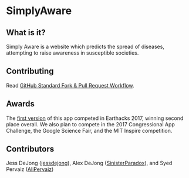 SimplyAware
==================

What is it?
------------------
Simply Aware is a website which predicts the spread of diseases, attempting to raise awareness in susceptible societies.

Contributing
------------------
Read [GitHub Standard Fork & Pull Request Workflow](https://gist.github.com/Chaser324/ce0505fbed06b947d962).

Awards
------------------
The [first version](https://github.com/Sinister-Paradox/EARTHACKS) of this app competed in Earthacks 2017, winning second place overall. We also plan to compete in the 2017 Congressional App Challenge, the Google Science Fair, and the MIT Inspire competition.

Contributors
------------------
Jess DeJong ([jessdejong](https://github.com/jessdejong)), Alex DeJong ([SinisterParadox](https://github.com/SinisterParadox)), and Syed Pervaiz ([AliPervaiz](https://github.com/AliPervaiz))

